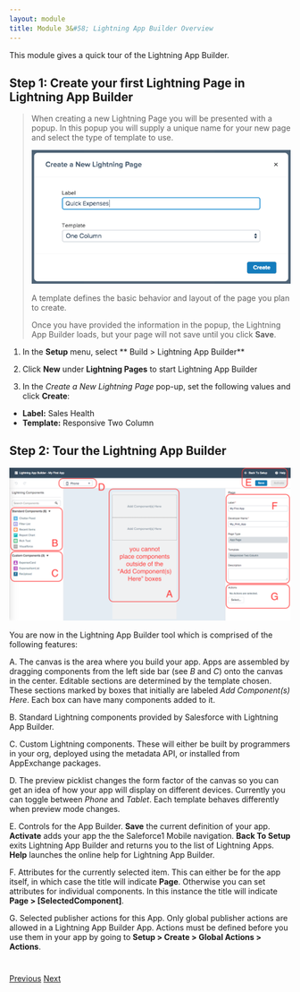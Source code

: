 ```yaml
---
layout: module
title: Module 3&#58; Lightning App Builder Overview
---
```

This module gives a quick tour of the Lightning App Builder.  

## Step 1: Create your first Lightning Page in Lightning App Builder

> When creating a new Lightning Page you will be presented with a popup. In this popup you will supply a unique name for your new page and select the type of template to use.  
> 
> ![Create a New Lightning Page](images/lab-create-new-page.png)
> 
> A template defines the basic behavior and layout of the page you plan to create.   
> 
> Once you have provided the information in the popup, the Lightning App Builder loads, but your page will not save until you click **Save**. 

1. In the **Setup** menu, select ** Build > Lightning App Builder**

2. Click **New** under **Lightning Pages** to start Lightning App Builder

3. In the *Create a New Lightning Page* pop-up, set the following values and click **Create**:

- **Label:** Sales Health
- **Template:** Responsive Two Column

## Step 2: Tour the Lightning App Builder

![Lightning App Builder](images/lab-preview-labeled.png)

You are now in the Lightning App Builder tool which is comprised of the following features:

A. The canvas is the area where you build your app. Apps are assembled by dragging components from the left side bar (see _B_ and _C_) onto the canvas in the center. Editable sections are determined by the template chosen. These sections marked by boxes that initially are labeled _Add Component(s) Here_. Each box can have many components added to it. 

B. Standard Lightning components provided by Salesforce with Lightning App Builder.

C. Custom Lightning components. These will either be built by programmers in your org, deployed using the metadata API, or installed from AppExchange packages. 

D. The preview picklist changes the form factor of the canvas so you can get an idea of how your app will display on different devices. Currently you can toggle between *Phone* and *Tablet*. Each template behaves differently when preview mode changes. 

E. Controls for the App Builder. **Save** the current definition of your app. **Activate** adds your app the the Saleforce1 Mobile navigation. **Back To Setup** exits Lightning App Builder and returns you to the list of Lightning Apps. **Help** launches the online help for Lightning App Builder.

F. Attributes for the currently selected item. This can either be for the app itself, in which case the title will indicate **Page**. Otherwise you can set attributes for individual components. In this instance the title will indicate **Page > [SelectedComponent]**. 

G. Selected publisher actions for this App. Only global publisher actions are allowed in a Lightning App Builder App. Actions must be defined before you use them in your app by going to **Setup > Create > Global Actions > Actions**.

<div class="row" style="margin-top:40px;">
<div class="col-sm-12">
<a href="Importing-Workshop-Assets.html" class="btn btn-default"><i class="glyphicon glyphicon-chevron-left"></i> Previous</a>
<a href="Build-an-Expenses-App.html" class="btn btn-default pull-right">Next <i class="glyphicon glyphicon-chevron-right"></i></a>
</div>
</div>
